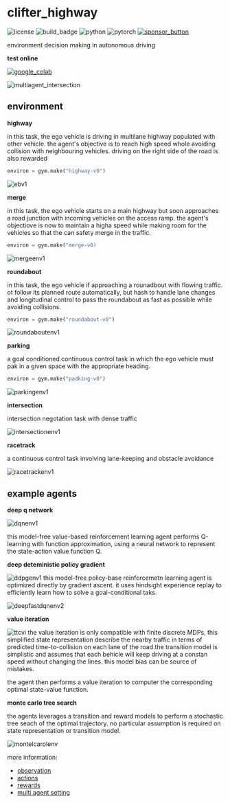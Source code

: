 # clifter_highway
![license](https://img.shields.io/github/license/slowy07/clifter_highway?logo=github&style=for-the-badge)
![build_badge](https://img.shields.io/github/workflow/status/slowy07/clifter_highway/build?logo=github&style=for-the-badge)
![python](https://img.shields.io/badge/Python-3776AB?style=for-the-badge&logo=python&logoColor=white)
![pytorch](https://img.shields.io/badge/PyTorch-EE4C2C?style=for-the-badge&logo=PyTorch&logoColor=white)
[![sponsor_button](https://img.shields.io/badge/sponsor-30363D?style=for-the-badge&logo=GitHub-Sponsors&logoColor=#white)](https://saweria.co/slowy07)


environment decision making in autonomous driving

**test online**

[![google_colab](https://img.shields.io/badge/Colab-F9AB00?style=for-the-badge&logo=googlecolab&color=525252)](https://colab.research.google.com/drive/1owsJCTwjg92_2J0WDE-f-s_8jNvN9lgb?usp=sharing)

![multiagent_intersection](documentation/output_dat/intersection_multi_agent.gif)


## environment

**highway**


in this task, the ego vehicle is driving in multilane highway populated with other vehicle. the agent's objective is to reach high speed whole avoiding collision with neighbouring vehicles. driving on the right side of the road is also rewarded
```python
environ = gym.make("highway-v0")
```

![ebv1](output/highway.gif)


**merge**


in this task, the ego vehicle starts on a main highway but soon approaches a road junction with incoming vehicles on the access ramp. the agent's objectiove is now to maintain a higha speed while making room for the vehicles so that the can safety merge in the traffic.

```python
environ = gym.make("merge-v0)
```

![mergeenv1](output/merge-env.gif)

**roundabout**


in this task, the ego vehicle if approaching a rounadbout with flowing traffic. ot follow its planned route automatically, but hash to handle lane changes and longitudinal control to pass the roundabout as fast as possible while avoiding collisions.


```python
environ = gym.make("roundabout-v0")
```
![roundaboutenv1](output/roundabout-env.gif)


**parking**

a goal conditioned continuous control task in which the ego vehicle must pak in a given space with the appropriate heading.

```python
environ = gym.make("padking-v0")
```

![parkingenv1](output/parking-env.gif)


**intersection**

intersection negotation task with dense traffic

![intersectionenv1](output/intersection-env.gif)


**racetrack**

a continuous control task involving lane-keeping and obstacle avoidance

![racetrackenv1](output/racetrack-env.gif)


## example agents

**deep q network**

![dqnenv1](output/dqn.gif)

this model-free value-based reinforcement learning agent performs Q-learning with function approximation, using a neural network to represent the state-action value function Q.

**deep deteministic policy gradient**

![ddpgenv1](output/ddpg.gif)
this model-free policy-base reinforcemetn learning agent is optimized directly by gradient ascent. it uses hindsight experience replay to efficiently learn how to solve a goal-conditional taks.

![deepfastdqnenv2](documentation/output_dat/highway_fast_dqn.gif)

**value iteration**

![ttcvi](output/ttcvi.gif)
the value iteration is only compatible with finite discrete MDPs, this simplified state representation describe the nearby traffic in terms of predicted time-to-collision on each lane of the road.the transition model is simplistic and assumes that each behicle will keep driving at a constan speed without changing the lines. this model bias can be source of mistakes.

the agent then performs a value iteration to computer the corresponding optimal state-value function.

**monte carlo tree search**

the agents leverages a transition and reward models to perform a stochastic tree seach of the optimal trajectory. no particular assumption is required on state representation or transition model.

![montelcarolenv](output/mcts.gif)


more information:
- [observation](documentation/observation.md)
- [actions](documentation/actions.md)
- [rewards](documentation/rewards.md)
- [multi agent setting](documentation/multi_agent_setting.md)